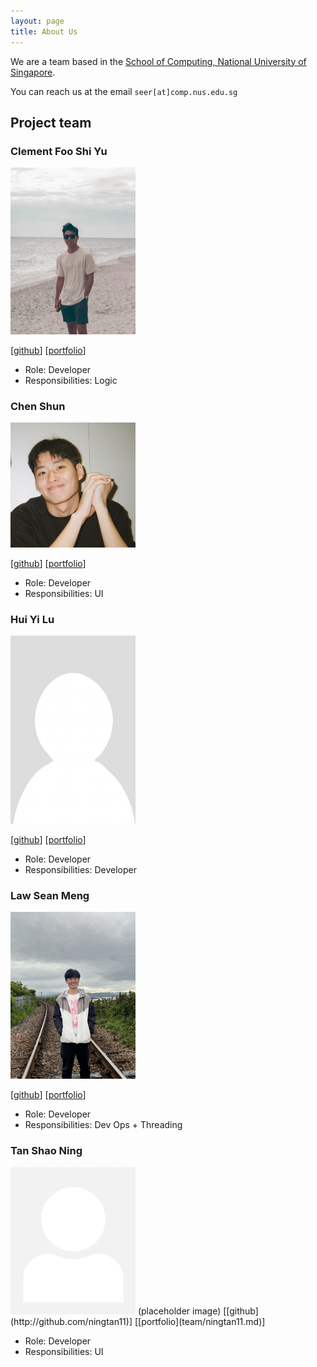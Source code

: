 ```yaml
---
layout: page
title: About Us
---
```


We are a team based in the [School of Computing, National University of Singapore](http://www.comp.nus.edu.sg).

You can reach us at the email `seer[at]comp.nus.edu.sg`

## Project team

### Clement Foo Shi Yu

<img src="images/cfsy.png" width="200px">

[[github](https://github.com/CFSY)]
[[portfolio](team/cfsy.md)]

* Role: Developer
* Responsibilities: Logic

### Chen Shun

<img src="images/ciaoosuuu.png" width="200px">

[[github](http://github.com/ciaoosuuu)]
[[portfolio](team/ciaoosuuu.md)]

* Role: Developer
* Responsibilities: UI

### Hui Yi Lu

<img src="images/pewggls.png" width="200px">

[[github](http://github.com/pewggls)] [[portfolio](team/pewggls.md)]

* Role: Developer
* Responsibilities: Developer

### Law Sean Meng

<img src="images/seox123.png" width="200px">

[[github](http://github.com/seox123)]
[[portfolio](team/seox123.md)]

* Role: Developer
* Responsibilities: Dev Ops + Threading

### Tan Shao Ning

<img src="images/ningtan11.png" width="200px">
(placeholder image)
[[github](http://github.com/ningtan11)]
[[portfolio](team/ningtan11.md)]

* Role: Developer
* Responsibilities: UI
